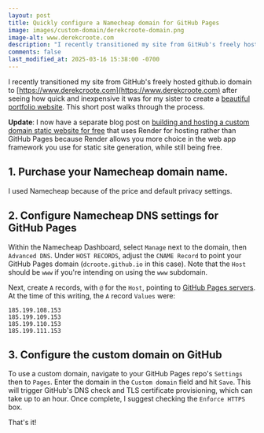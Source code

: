```yaml
---
layout: post
title: Quickly configure a Namecheap domain for GitHub Pages
image: images/custom-domain/derekcroote-domain.png
image-alt: www.derekcroote.com
description: "I recently transitioned my site from GitHub's freely hosted github.io domain to https://www.derekcroote.com after seeing how quick and inexpensive it was for my sister to create a beautiful portfolio website. This short post walks through the process."
comments: false
last_modified_at: 2025-03-16 15:38:00 -0700
---
```


I recently transitioned my site from GitHub's freely hosted github.io domain to [https://www.derekcroote.com](https://www.derekcroote.com) after seeing how quick and inexpensive it was for my sister to create a <a href="https://www.denisecroote.com" target="_blank">beautiful portfolio website</a>.
This short post walks through the process.

**Update**: I now have a separate blog post on [building and hosting a custom domain static website for free](/2023/08/18/website-cheaply.html) that uses Render for hosting rather than GitHub Pages because Render allows you more choice in the web app framework you use for static site generation, while still being free.

## 1. Purchase your Namecheap domain name.

I used Namecheap because of the price and default privacy settings.

## 2. Configure Namecheap DNS settings for GitHub Pages

Within the Namecheap Dashboard, select `Manage` next to the domain, then `Advanced DNS`.
Under `HOST RECORDS`, adjust the `CNAME Record` to point your GitHub Pages domain (`dcroote.github.io` in this case).
Note that the `Host` should be `www` if you're intending on using the `www` subdomain.

Next, create `A` records, with `@` for the `Host`, pointing to [GitHub Pages servers](https://docs.github.com/en/pages/configuring-a-custom-domain-for-your-github-pages-site/managing-a-custom-domain-for-your-github-pages-site#configuring-an-apex-domain). At the time of this writing, the `A` record `Values` were:

<pre><code class="language-bash">185.199.108.153
185.199.109.153
185.199.110.153
185.199.111.153
</code></pre>

## 3. Configure the custom domain on GitHub

To use a custom domain, navigate to your GitHub Pages repo's `Settings` then to `Pages`. Enter the domain in the `Custom domain` field and hit `Save`. This will trigger GitHub's DNS check and TLS certificate provisioning, which can take up to an hour. Once complete, I suggest checking the `Enforce HTTPS` box.

That's it!
